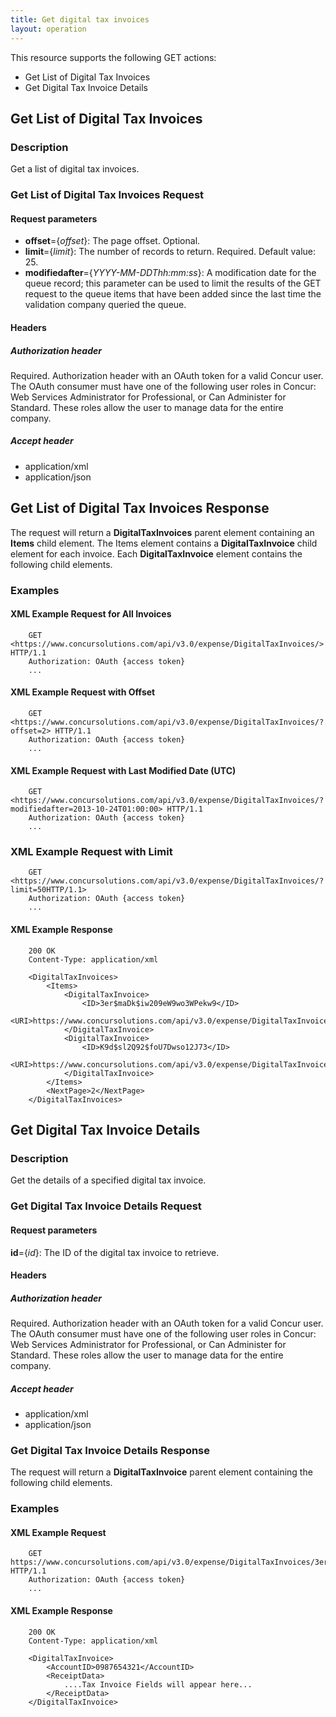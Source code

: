 ```yaml
---
title: Get digital tax invoices
layout: operation
---
```



This resource supports the following GET actions:

* Get List of Digital Tax Invoices 
* Get Digital Tax Invoice Details

## Get List of Digital Tax Invoices

### Description

Get a list of digital tax invoices.

### Get List of Digital Tax Invoices Request

#### Request parameters

* **offset**={*offset*}: The page offset. Optional.
* **limit**={*limit*}: The number of records to return. Required. Default value: 25.
* **modifiedafter**={*YYYY-MM-DDThh:mm:ss*}: A modification date for the queue record; this parameter can be used to limit the results of the GET request to the queue items that have been added since the last time the validation company queried the queue. 

#### Headers

##### Authorization header

Required. Authorization header with an OAuth token for a valid Concur user. The OAuth consumer must have one of the following user roles in Concur: Web Services Administrator for Professional, or Can Administer for Standard. These roles allow the user to manage data for the entire company.

##### Accept header

* application/xml
* application/json

## Get List of Digital Tax Invoices Response

The request will return a **DigitalTaxInvoices** parent element containing an **Items** child element. The Items element contains a **DigitalTaxInvoice** child element for each invoice. Each **DigitalTaxInvoice** element contains the following child elements.



### Examples

#### XML Example Request for All Invoices  

```
    GET <https://www.concursolutions.com/api/v3.0/expense/DigitalTaxInvoices/> HTTP/1.1  
    Authorization: OAuth {access token}
    ...
```

#### XML Example Request with Offset

```
    GET <https://www.concursolutions.com/api/v3.0/expense/DigitalTaxInvoices/?offset=2> HTTP/1.1  
    Authorization: OAuth {access token}
    ...
```

#### XML Example Request with Last Modified Date (UTC)

```
    GET <https://www.concursolutions.com/api/v3.0/expense/DigitalTaxInvoices/?modifiedafter=2013-10-24T01:00:00> HTTP/1.1  
    Authorization: OAuth {access token}
    ...
```

### XML Example Request with Limit

```
    GET <https://www.concursolutions.com/api/v3.0/expense/DigitalTaxInvoices/?limit=50HTTP/1.1>
    Authorization: OAuth {access token}
    ...
```

#### XML Example Response  
```
    200 OK
    Content-Type: application/xml

    <DigitalTaxInvoices>
        <Items>
            <DigitalTaxInvoice>
                <ID>3er$maDk$iw209eW9wo3WPekw9</ID>
                <URI>https://www.concursolutions.com/api/v3.0/expense/DigitalTaxInvoices/3er$maDk$iw209eW9wo3WPekw9</URI>
            </DigitalTaxInvoice>
            <DigitalTaxInvoice>
                <ID>K9d$sl2Q92$foU7Dwso12J73</ID>
                <URI>https://www.concursolutions.com/api/v3.0/expense/DigitalTaxInvoices/K9d$sl2Q92$foU7Dwso12J73</URI>
            </DigitalTaxInvoice>
        </Items>
        <NextPage>2</NextPage>
    </DigitalTaxInvoices>
```

## Get Digital Tax Invoice Details

### Description
Get the details of a specified digital tax invoice.

### Get Digital Tax Invoice Details Request

#### Request parameters

**id**={*id*}: The ID of the digital tax invoice to retrieve.

#### Headers

##### Authorization header

Required. Authorization header with an OAuth token for a valid Concur user. The OAuth consumer must have one of the following user roles in Concur: Web Services Administrator for Professional, or Can Administer for Standard. These roles allow the user to manage data for the entire company.

##### Accept header

* application/xml
* application/json

### Get Digital Tax Invoice Details Response

The request will return a **DigitalTaxInvoice** parent element containing the following child elements.


### Examples

####  XML Example Request

```
    GET https://www.concursolutions.com/api/v3.0/expense/DigitalTaxInvoices/3er$maDk$iw209eW9wo3WPekw9 HTTP/1.1
    Authorization: OAuth {access token}
    ...
```

####  XML Example Response

```
    200 OK
    Content-Type: application/xml

    <DigitalTaxInvoice>
        <AccountID>0987654321</AccountID>
        <ReceiptData>
            ....Tax Invoice Fields will appear here...
        </ReceiptData>
    </DigitalTaxInvoice>
```

